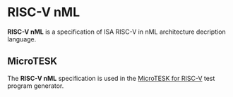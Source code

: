 # RISC-V nML

__RISC-V nML__ is a specification of ISA RISC-V in nML architecture decription language.

## MicroTESK

The __RISC-V nML__ specification is used in the [MicroTESK for RISC-V](https://forge.ispras.ru/projects/microtesk-riscv) test program generator.
